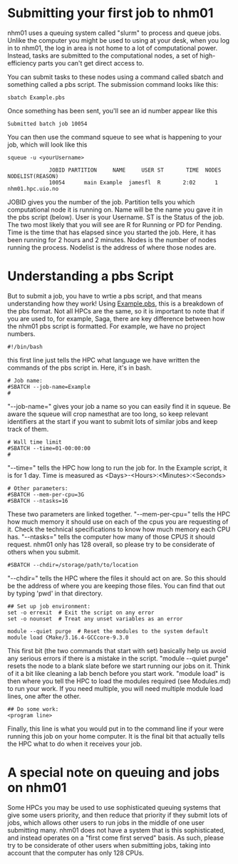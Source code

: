 # Submitting your first job to nhm01 #

nhm01 uses a queuing system called "slurm" to process and queue jobs. Unlike the computer you might be used to using at your desk, when you log in to nhm01, the log in area is not home to a lot of computational power. Instead, tasks are submitted to the computational nodes, a set of high-efficiency parts you can't get direct access to.

You can submit tasks to these nodes using a command called sbatch and something called a pbs script. The submission command looks like this:

```
sbatch Example.pbs
```

Once something has been sent, you'll see an id number appear like this

```
Submitted batch job 10054
```

You can then use the command squeue to see what is happening to your job, which will look like this

```
squeue -u <yourUsername>

             JOBID PARTITION     NAME     USER ST       TIME  NODES NODELIST(REASON)
             10054      main Example  jamesfl  R       2:02      1 nhm01.hpc.uio.no

```
JOBID gives you the number of the job.
Partition tells you which computational node it is running on. 
Name will be the name you gave it in the pbs script (below). 
User is your Username.
ST is the Status of the job. The two most likely that you will see are R for Running or PD for Pending.
Time is the time that has elapsed since you started the job. Here, it has been running for 2 hours and 2 minutes.
Nodes is the number of nodes running the process.
Nodelist is the address of where those nodes are.

# Understanding a pbs Script

But to submit a job, you have to wrtie a pbs script, and that means understanding how they work! Using [Example.pbs](Example_files/Example.pbs), this is a breakdown of the pbs format.
Not all HPCs are the same, so it is important to note that if you are used to, for example, Saga, there are key difference between how the nhm01 pbs script is formatted. For example, we have no project numbers.

```
#!/bin/bash
```
this first line just tells the HPC what language we have written the commands of the pbs script in. Here, it's in bash.

```
# Job name:
#SBATCH --job-name=Example
#
```
"--job-name=" gives your job a name so you can easily find it in squeue. Be aware the squeue will crop namesthat are too long, so keep relevant identifiers at the start if you want to submit lots of similar jobs and keep track of them.

```
# Wall time limit
#SBATCH --time=01-00:00:00
#
```
"--time=" tells the HPC how long to run the job for. In the Example script, it is for 1 day. Time is measured as \<Days\>-\<Hours\>:\<Minutes\>:\<Seconds\>

```
# Other parameters:
#SBATCH --mem-per-cpu=3G
#SBATCH	--ntasks=16
```
These two parameters are linked together. 
"--mem-per-cpu=" tells the HPC how much memory it should use on each of the cpus you are requesting of it. Check the technical specifications to know how much memory each CPU has.
"--ntasks=" tells the computer how many of those CPUS it should request. nhm01 only has 128 overall, so please try to be considerate of others when you submit. 


```
#SBATCH --chdir=/storage/path/to/location
```
"--chdir=" tells the HPC where the files it should act on are. So this should be the address of where you are keeping those files. You can find that out by typing 'pwd' in that directory.


```
## Set up job environment:
set -o errexit  # Exit the script on any error
set -o nounset  # Treat any unset variables as an error

module --quiet purge  # Reset the modules to the system default
module load CMake/3.16.4-GCCcore-9.3.0
```

This first bit (the two commands that start with set) basically help us avoid any serious errors if there is a mistake in the script.
"module --quiet purge" resets the node to a blank slate before we start running our jobs on it. Think of it a bit like cleaning a lab bench before you start work.
"module load" is then where you tell the HPC to load the modules required (see Modules.md) to run your work. If you need multiple, you will need multiple module load lines, one after the other.

```
## Do some work:
<program line>
```

Finally, this line is what you would put in to the command line if your were running this job on your home computer. It is the final bit that actually tells the HPC what to do when it receives your job.


# A special note on queuing and jobs on nhm01

Some HPCs you may be used to use sophisticated queuing systems that give some users priority, and then reduce that priority if they submit lots of jobs, which allows other users to run jobs in the middle of one user submitting many.
nhm01 does not have a system that is this sophisticated, and instead operates on a "first come first served" basis. As such, please try to be considerate of other users when submitting jobs, taking into account that the computer has only 128 CPUs.
